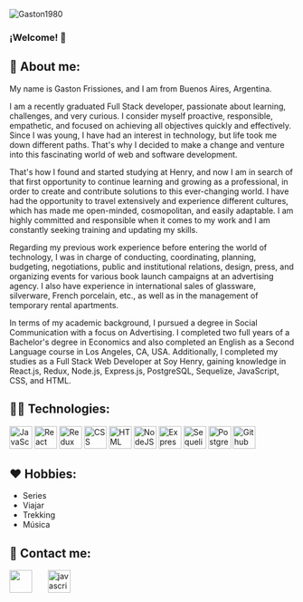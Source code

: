 ![Gaston1980](https://res.cloudinary.com/dyycj9vam/image/upload/v1669075226/GitHub_banner_k1wvkc.png)

### ¡Welcome! 🙌

<h2 width="100%">👨‍ About me: </h2>

My name is Gaston Frissiones, and I am from Buenos Aires, Argentina.

I am a recently graduated Full Stack developer, passionate about learning, challenges, and very curious. I consider myself proactive, responsible, empathetic, and focused on achieving all objectives quickly and effectively. Since I was young, I have had an interest in technology, but life took me down different paths. That's why I decided to make a change and venture into this fascinating world of web and software development.

That's how I found and started studying at Henry, and now I am in search of that first opportunity to continue learning and growing as a professional, in order to create and contribute solutions to this ever-changing world. I have had the opportunity to travel extensively and experience different cultures, which has made me open-minded, cosmopolitan, and easily adaptable. I am highly committed and responsible when it comes to my work and I am constantly seeking training and updating my skills.

Regarding my previous work experience before entering the world of technology, I was in charge of conducting, coordinating, planning, budgeting, negotiations, public and institutional relations, design, press, and organizing events for various book launch campaigns at an advertising agency. I also have experience in international sales of glassware, silverware, French porcelain, etc., as well as in the management of temporary rental apartments.

In terms of my academic background, I pursued a degree in Social Communication with a focus on Advertising. I completed two full years of a Bachelor's degree in Economics and also completed an English as a Second Language course in Los Angeles, CA, USA. Additionally, I completed my studies as a Full Stack Web Developer at Soy Henry, gaining knowledge in React.js, Redux, Node.js, Express.js, PostgreSQL, Sequelize, JavaScript, CSS, and HTML.

<h2 width="100%">👨‍💻 Technologies: </h2>

<div>
  <img src="https://skillicons.dev/icons?i=javascript" title="JavaScript" alt="JavaScript" width="40" height="40"/>
  <img src="https://skillicons.dev/icons?i=react" title="React" alt="React" width="40" height="40"/> 
  <img src="https://skillicons.dev/icons?i=redux" title="Redux" alt="Redux " width="40" height="40"/> 
  <img src="https://skillicons.dev/icons?i=css"  title="CSS3" alt="CSS" width="40" height="40"/> 
  <img src="https://skillicons.dev/icons?i=html" title="HTML5" alt="HTML" width="40" height="40"/>  
  <img src="https://skillicons.dev/icons?i=nodejs" title="NodeJS" alt="NodeJS" width="40" height="40"/> 
  <img src="https://skillicons.dev/icons?i=express" title="Express" **alt="Express" width="40" height="40"/>
  <img src="https://seeklogo.com/images/S/sequelize-logo-9A5075DB9F-seeklogo.com.png" title="Sequelize" alt="Sequelize" width="40" height="40"/>
  <img src="https://skillicons.dev/icons?i=postgresql" title="PostgreSQL"  alt="PostgreSQL" width="40" height="40"/> 
  <img src="https://skillicons.dev/icons?i=github" title="Github" **alt="Github" width="40" height="40"/>
</div>

<h2 width="100%">❤ Hobbies: </h2>
<ul>
  <li>Series</li>
  <li>Viajar</li>
  <li>Trekking</li>
  <li>Música</li>
</ul>

<h2 width="100%">📱 Contact me: </h2>

<p>
<a href='https://www.linkedin.com/in/gaston-frissiones/'><img src='https://camo.githubusercontent.com/a419040d85cc2ae6f6edccbfe3189b9b18c6dccfb1d50c7c3f26b2fb28983c97/68747470733a2f2f7265732e636c6f7564696e6172792e636f6d2f6465326f64337069772f696d6167652f75706c6f61642f635f7363616c652c775f36302f76313636383536303031352f706963732f4c496e6b6564496e5f6e6866796f752e706e67' width="40" height="40"/></a>
  <label>&#160 &#160 &#160 </label>
<a  href="mailto:gastonfrissiones@yahoo.com.ar" target="_blank"> 
 <img src="https://res.cloudinary.com/de2od3piw/image/upload/c_scale,w_60/v1668560897/pics/mail_dlhnuj.png" alt="javascript" width="40" height="40"/> 
 </div>
</p>

<!--
**Gaston1980/Gaston1980** is a ✨ _special_ ✨ repository because its `README.md` (this file) appears on your GitHub profile.

Here are some ideas to get you started:

- 🔭 I’m currently working on ...
- 🌱 I’m currently learning ...
- 👯 I’m looking to collaborate on ...
- 🤔 I’m looking for help with ...
- 💬 Ask me about ...
- 📫 How to reach me: ...
- 😄 Pronouns: ...
- ⚡ Fun fact: ...
-->
